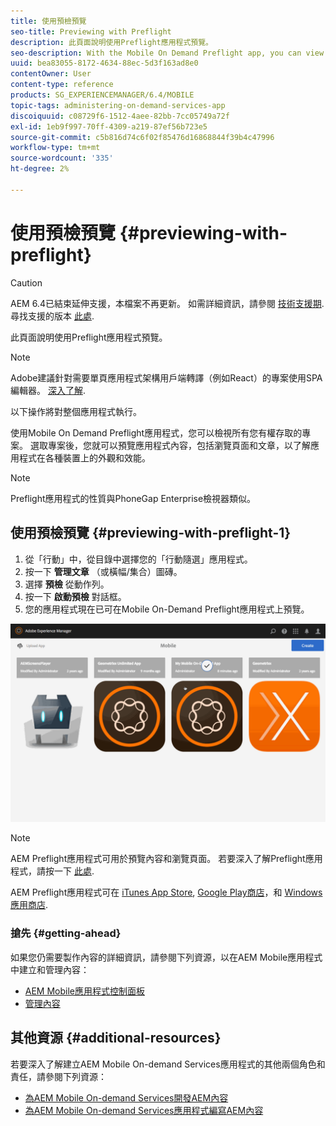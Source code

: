 ```yaml
---
title: 使用預檢預覽
seo-title: Previewing with Preflight
description: 此頁面說明使用Preflight應用程式預覽。
seo-description: With the Mobile On Demand Preflight app, you can view all projects to which you have access. Follow this page to learn more about this.
uuid: bea83055-8172-4634-88ec-5d3f163ad8e0
contentOwner: User
content-type: reference
products: SG_EXPERIENCEMANAGER/6.4/MOBILE
topic-tags: administering-on-demand-services-app
discoiquuid: c08729f6-1512-4aee-82bb-7cc05749a72f
exl-id: 1eb9f997-70ff-4309-a219-87ef56b723e5
source-git-commit: c5b816d74c6f02f85476d16868844f39b4c47996
workflow-type: tm+mt
source-wordcount: '335'
ht-degree: 2%

---
```


# 使用預檢預覽 {#previewing-with-preflight}

>[!CAUTION]
>
>AEM 6.4已結束延伸支援，本檔案不再更新。 如需詳細資訊，請參閱 [技術支援期](https://helpx.adobe.com//tw/support/programs/eol-matrix.html). 尋找支援的版本 [此處](https://experienceleague.adobe.com/docs/).

此頁面說明使用Preflight應用程式預覽。

>[!NOTE]
>
>Adobe建議針對需要單頁應用程式架構用戶端轉譯（例如React）的專案使用SPA編輯器。 [深入了解](/help/sites-developing/spa-overview.md).

以下操作將對整個應用程式執行。

使用Mobile On Demand Preflight應用程式，您可以檢視所有您有權存取的專案。 選取專案後，您就可以預覽應用程式內容，包括瀏覽頁面和文章，以了解應用程式在各種裝置上的外觀和效能。

>[!NOTE]
>
>Preflight應用程式的性質與PhoneGap Enterprise檢視器類似。

## 使用預檢預覽 {#previewing-with-preflight-1}

1. 從「行動」中，從目錄中選擇您的「行動隨選」應用程式。
1. 按一下 **管理文章** （或橫幅/集合）圖磚。
1. 選擇 **預檢** 從動作列。
1. 按一下 **啟動預檢** 對話框。
1. 您的應用程式現在已可在Mobile On-Demand Preflight應用程式上預覽。

![chlimage_1-8](assets/chlimage_1-8.gif)

>[!NOTE]
>
>AEM Preflight應用程式可用於預覽內容和瀏覽頁面。 若要深入了解Preflight應用程式，請按一下 [此處](https://helpx.adobe.com/digital-publishing-solution/help/preflight-app.html).
>
>AEM Preflight應用程式可在 [iTunes App Store](https://itunes.apple.com/us/app/adobe-experience-manager-mobile/id1042687518?mt=8), [Google Play商店](https://play.google.com/store/apps/details?id=com.adobe.dps.preflight&amp;hl=en)，和 [Windows應用商店](https://www.microsoft.com/en-us/store/p/adobe-experience-manager-mobile-preflight/9nblggh5wmxq).

### 搶先 {#getting-ahead}

如果您仍需要製作內容的詳細資訊，請參閱下列資源，以在AEM Mobile應用程式中建立和管理內容：

* [AEM Mobile應用程式控制面板](/help/mobile/mobile-apps-ondemand-application-dashboard.md)
* [管理內容](/help/mobile/mobile-apps-ondemand-manage-content-ondemand.md)

## 其他資源 {#additional-resources}

若要深入了解建立AEM Mobile On-demand Services應用程式的其他兩個角色和責任，請參閱下列資源：

* [為AEM Mobile On-demand Services開發AEM內容](/help/mobile/aem-mobile-on-demand.md)
* [為AEM Mobile On-demand Services應用程式編寫AEM內容](/help/mobile/mobile-apps-ondemand.md)
